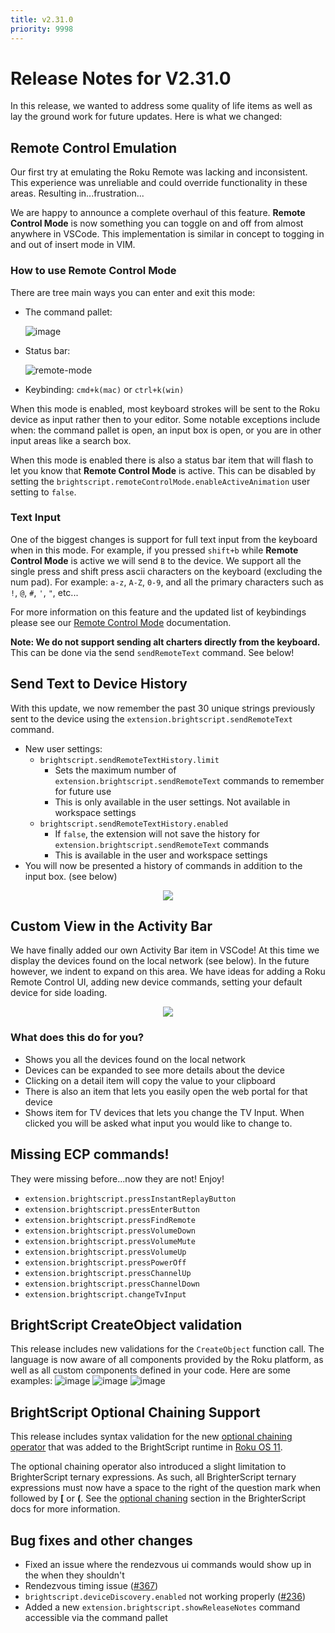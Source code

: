 ```yaml
---
title: v2.31.0
priority: 9998
---
```

# Release Notes for V2.31.0

In this release, we wanted to address some quality of life items as well as lay the ground work for future updates. Here is what we changed:

## Remote Control Emulation
Our first try at emulating the Roku Remote was lacking and inconsistent. This experience was unreliable and could override functionality in these areas. Resulting in...frustration...

We are happy to announce a complete overhaul of this feature. **Remote Control Mode** is now something you can toggle on and off from almost anywhere in VSCode. This implementation is similar in concept to togging in and out of insert mode in VIM.

### How to use Remote Control Mode
There are tree main ways you can enter and exit this mode:
 - The command pallet:

    ![image](https://user-images.githubusercontent.com/2544493/162752967-a152dfd7-89a3-4072-aa10-b8d918cd10ff.png)

 - Status bar:

    ![remote-mode](https://user-images.githubusercontent.com/2544493/162752275-e60dea72-cc78-4818-aa99-6c3a354157ce.gif)

 - Keybinding: `cmd+k(mac)` or `ctrl+k(win)`

When this mode is enabled, most keyboard strokes will be sent to the Roku device as input rather then to your editor. Some notable exceptions include when: the command pallet is open, an input box is open, or you are in other input areas like a search box.

When this mode is enabled there is also a status bar item that will flash to let you know that **Remote Control Mode** is active. This can be disabled by setting the `brightscript.remoteControlMode.enableActiveAnimation` user setting to `false`.

### Text Input
One of the biggest changes is support for full text input from the keyboard when in this mode. For example, if you pressed `shift+b` while **Remote Control Mode** is active we will send `B` to the device. We support all the single press and shift press ascii characters on the keyboard (excluding the num pad). For example: `a-z`, `A-Z`, `0-9`, and all the primary characters such as `!`, `@`, `#`, `'`, `"`, etc...

For more information on this feature and the updated list of keybindings please see our [Remote Control Mode](https://rokucommunity.github.io/vscode-brightscript-language/Debugging/remote-control-mode.html) documentation.

**Note: We do not support sending alt charters directly from the keyboard.** This can be done via the send `sendRemoteText` command. See below!

## Send Text to Device History
With this update, we now remember the past 30 unique strings previously sent to the device using the `extension.brightscript.sendRemoteText` command.

 - New user settings:
   - `brightscript.sendRemoteTextHistory.limit`
     - Sets the maximum number of `extension.brightscript.sendRemoteText` commands to remember for future use
     - This is only available in the user settings. Not available in workspace settings
   - `brightscript.sendRemoteTextHistory.enabled`
     - If `false`, the extension will not save the history for `extension.brightscript.sendRemoteText` commands
     - This is available in the user and workspace settings
 - You will now be presented a history of commands in addition to the input box. (see below)
 <p align="center">
    <img src="https://user-images.githubusercontent.com/9591618/160265598-cb005da1-74bf-466d-83f0-88f6e47a36da.png" />
 </p>

## Custom View in the Activity Bar

We have finally added our own Activity Bar item in VSCode! At this time we display the devices found on the local network (see below). In the future however, we indent to expand on this area. We have ideas for adding a Roku Remote Control UI, adding new device commands, setting your default device for side loading.

<p align="center">
    <img src="https://user-images.githubusercontent.com/9591618/162812142-f5d21ca6-7532-49f9-8c9b-29d62b5123e9.png" />
</p>

### What does this do for you?
 - Shows you all the devices found on the local network
 - Devices can be expanded to see more details about the device
 - Clicking on a detail item will copy the value to your clipboard
 - There is also an item that lets you easily open the web portal for that device
 - Shows item for TV devices that lets you change the TV Input. When clicked you will be asked what input you would like to change to.

## Missing ECP commands!

They were missing before...now they are not! Enjoy!
  - `extension.brightscript.pressInstantReplayButton`
  - `extension.brightscript.pressEnterButton`
  - `extension.brightscript.pressFindRemote`
  - `extension.brightscript.pressVolumeDown`
  - `extension.brightscript.pressVolumeMute`
  - `extension.brightscript.pressVolumeUp`
  - `extension.brightscript.pressPowerOff`
  - `extension.brightscript.pressChannelUp`
  - `extension.brightscript.pressChannelDown`
  - `extension.brightscript.changeTvInput`

## BrightScript CreateObject validation
This release includes new validations for the `CreateObject` function call. The language is now aware of all components provided by the Roku platform, as well as all custom components defined in your code. Here are some examples:
![image](https://user-images.githubusercontent.com/2544493/163239581-8ce5ebc2-2ae0-4d74-ab95-f5766634edc3.png)
![image](https://user-images.githubusercontent.com/2544493/163239461-0ccc1d07-1544-4a30-b6f5-c52566b26bcd.png)
![image](https://user-images.githubusercontent.com/2544493/163239653-04134b82-d3fb-41e3-804a-66ff031e3c74.png)

## BrightScript Optional Chaining Support
This release includes syntax validation for the new [optional chaining operator](https://developer.roku.com/docs/references/brightscript/language/expressions-variables-types.md#optional-chaining-operators) that was added to the BrightScript runtime in [Roku OS 11](https://developer.roku.com/docs/developer-program/release-notes/roku-os-release-notes.md#roku-os-110). 

The optional chaining operator also introduced a slight limitation to BrighterScript ternary expressions. As such, all BrighterScript ternary expressions must now have a space to the right of the question mark when followed by <b>[</b> or <b>(</b>. See the [optional chaning](https://github.com/rokucommunity/brighterscript/blob/master/docs/ternary-operator.md#optional-chaining-considerations) section in the BrighterScript docs for more information.

## Bug fixes and other changes
  - Fixed an issue where the rendezvous ui commands would show up in the when they shouldn't
  - Rendezvous timing issue ([#367](https://github.com/rokucommunity/vscode-brightscript-language/issues/367))
  - `brightscript.deviceDiscovery.enabled` not working properly ([#236](https://github.com/rokucommunity/vscode-brightscript-language/issues/236))
  - Added a new `extension.brightscript.showReleaseNotes` command accessible via the command pallet
